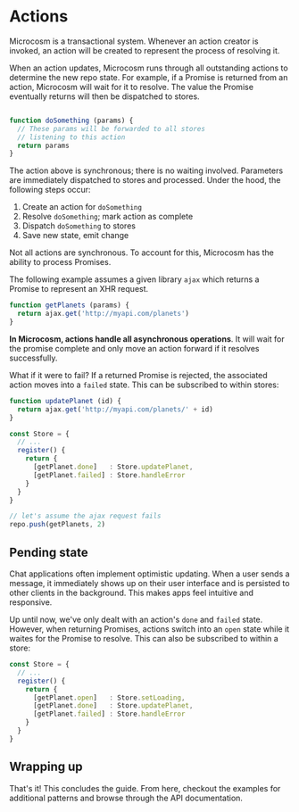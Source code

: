 # Actions

Microcosm is a transactional system. Whenever an action creator is
invoked, an action will be created to represent the process of
resolving it.

When an action updates, Microcosm runs through all outstanding
actions to determine the new repo state. For example, if a
Promise is returned from an action, Microcosm will wait for it to
resolve. The value the Promise eventually returns will then be
dispatched to stores.

```javascript

function doSomething (params) {
  // These params will be forwarded to all stores
  // listening to this action
  return params
}
```

The action above is synchronous; there is no waiting
involved. Parameters are immediately dispatched to stores and
processed. Under the hood, the following steps occur:

1. Create an action for `doSomething`
2. Resolve `doSomething`; mark action as complete
3. Dispatch `doSomething` to stores
4. Save new state, emit change

Not all actions are synchronous. To account for this, Microcosm has
the ability to process Promises.

The following example assumes a given library `ajax` which returns a
Promise to represent an XHR request.

```javascript
function getPlanets (params) {
  return ajax.get('http://myapi.com/planets')
}
```

**In Microcosm, actions handle all asynchronous operations**. It will
wait for the promise complete and only move an action forward if
it resolves successfully.

What if it were to fail? If a returned Promise is rejected, the
associated action moves into a `failed` state. This can be subscribed
to within stores:

```javascript
function updatePlanet (id) {
  return ajax.get('http://myapi.com/planets/' + id)
}

const Store = {
  // ...
  register() {
    return {
      [getPlanet.done]   : Store.updatePlanet,
      [getPlanet.failed] : Store.handleError
    }
  }
}

// let's assume the ajax request fails
repo.push(getPlanets, 2)
```

## Pending state

Chat applications often implement optimistic updating. When a user
sends a message, it immediately shows up on their user interface and
is persisted to other clients in the background. This makes apps feel
intuitive and responsive.

Up until now, we've only dealt with an action's `done` and `failed`
state. However, when returning Promises, actions switch into an `open`
state while it waites for the Promise to resolve. This can also be
subscribed to within a store:

```javascript
const Store = {
  // ...
  register() {
    return {
      [getPlanet.open]   : Store.setLoading,
      [getPlanet.done]   : Store.updatePlanet,
      [getPlanet.failed] : Store.handleError
    }
  }
}
```

## Wrapping up

That's it! This concludes the guide. From here, checkout the examples
for additional patterns and browse through the API documentation.
